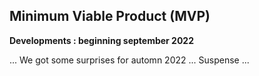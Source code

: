 ## Minimum Viable Product (MVP)

**Developments : beginning september 2022**

... We got some surprises for automn 2022 ... Suspense ...
